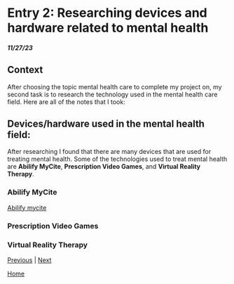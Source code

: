 # Entry 2: Researching devices and hardware related to mental health
##### 11/27/23

## Context
After choosing the topic mental health care to complete my project on, my second task is to research the technology used in the mental health care field. Here are all of the notes that I took:

## Devices/hardware used in the mental health field:

After researching I found that there are many devices that are used for treating mental health. Some of the technologies used to treat mental health are **Abilify MyCite**, **Prescription Video Games**, and **Virtual Reality Therapy**.

### Abilify MyCite
[Abilify mycite](https://encrypted-tbn0.gstatic.com/images?q=tbn:ANd9GcTkfIXVu2YGChxFTc3nfnX9SqjKuzH-aP8sZQ&usqp=CAU)


### Prescription Video Games

### Virtual Reality Therapy

[Previous](entry01.md) | [Next](entry03.md)

[Home](../README.md)
